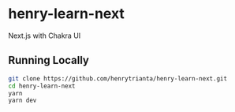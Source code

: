 # henry-learn-next

Next.js with Chakra UI

## Running Locally

```bash
git clone https://github.com/henrytrianta/henry-learn-next.git
cd henry-learn-next
yarn
yarn dev
```
